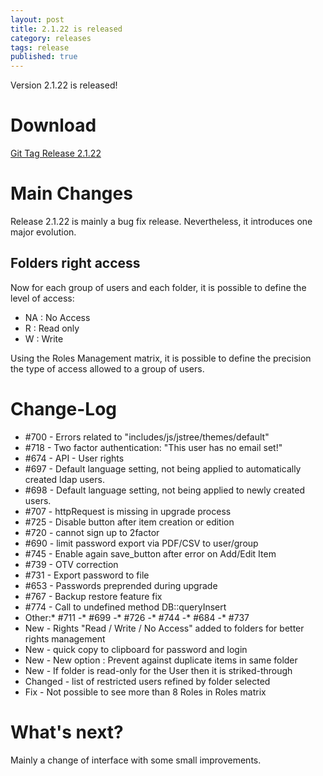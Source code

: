 ```yaml
---
layout: post
title: 2.1.22 is released
category: releases
tags: release
published: true
---
```



<p class="message">
    Version 2.1.22 is released!
</p>
<span class="linkmore"></span>

# Download

[Git Tag Release 2.1.22](https://github.com/nilsteampassnet/TeamPass/releases/tag/2.1.22)

# Main Changes

Release 2.1.22 is mainly a bug fix release. Nevertheless, it introduces one major evolution.

## Folders right access

Now for each group of users and each folder, it is possible to define the level of access:

* NA : No Access
* R : Read only
* W : Write

Using the Roles Management matrix, it is possible to define the precision the type of access allowed to a group of users.

# Change-Log

* #700 - Errors related to "includes/js/jstree/themes/default"
* #718 - Two factor authentication: "This user has no email set!"
* #674 - API - User rights
* #697 - Default language setting, not being applied to automatically created ldap users.
* #698 - Default language setting, not being applied to newly created users.
* #707 - httpRequest is missing in upgrade process
* #725 - Disable button after item creation or edition 
* #720 - cannot sign up to 2factor 
* #690 - limit password export via PDF/CSV to user/group
* #745 - Enable again save_button after error on Add/Edit Item
* #739 - OTV correction
* #731 - Export password to file
* #653 - Passwords preprended during upgrade
* #767 - Backup restore feature fix
* #774 - Call to undefined method DB::queryInsert
* Other:* #711 -* #699 -* #726 -* #744 -* #684 -* #737
* New - Rights "Read / Write / No Access" added to folders for better rights management
* New - quick copy to clipboard for password and login
* New - New option : Prevent against duplicate items in same folder
* New - If folder is read-only for the User then it is striked-through
* Changed - list of restricted users refined by folder selected
* Fix - Not possible to see more than 8 Roles in Roles matrix

# What's next?

Mainly a change of interface with some small improvements.
